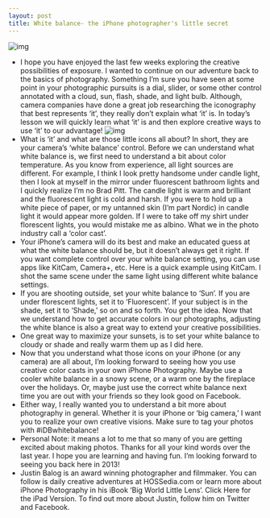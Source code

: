 ```yaml
---
layout: post
title: White balance- the iPhone photographer's little secret
---
```

![img](http://media.idownloadblog.com/wp-content/uploads/2012/06/iPhone-Photography-Series.jpg)
* I hope you have enjoyed the last few weeks exploring the creative possibilities of exposure. I wanted to continue on our adventure back to the basics of photography. Something I’m sure you have seen at some point in your photographic pursuits is a dial, slider, or some other control annotated with a cloud, sun, flash, shade, and light bulb. Although, camera companies have done a great job researching the iconography that best represents ‘it’, they really don’t explain what ‘it’ is. In today’s lesson we will quickly learn what ‘it’ is and then explore creative ways to use ‘it’ to our advantage!
![img]()
* What is ‘it’ and what are those little icons all about? In short, they are your camera’s ‘white balance’ control. Before we can understand what white balance is, we first need to understand a bit about color temperature. As you know from experience, all light sources are different. For example, I think I look pretty handsome under candle light, then I look at myself in the mirror under fluorescent bathroom lights and I quickly realize I’m no Brad Pitt. The candle light is warm and brilliant and the fluorescent light is cold and harsh. If you were to hold up a white piece of paper, or my untanned skin (I’m part Nordic) in candle light it would appear more golden. If I were to take off my shirt under florescent lights, you would mistake me as albino. What we in the photo industry call a ‘color cast’.
* Your iPhone’s camera will do its best and make an educated guess at what the white balance should be, but it doesn’t always get it right. If you want complete control over your white balance setting, you can use apps like KitCam, Camera+, etc. Here is a quick example using KitCam. I shot the same scene under the same light using different white balance settings.
* If you are shooting outside, set your white balance to ‘Sun’. If you are under florescent lights, set it to ‘Fluorescent’. If your subject is in the shade, set it to ‘Shade,’ so on and so forth. You get the idea. Now that we understand how to get accurate colors in our photographs, adjusting the white blance is also a great way to extend your creative possibilities.
* One great way to maximize your sunsets, is to set your white balance to cloudy or shade and really warm them up as I did here.
* Now that you understand what those icons on your iPhone (or any camera) are all about, I’m looking forward to seeing how you use creative color casts in your own iPhone Photography. Maybe use a cooler white balance in a snowy scene, or a warm one by the fireplace over the holidays. Or, maybe just use the correct white balance next time you are out with your friends so they look good on Facebook.
* Either way, I really wanted you to understand a bit more about photography in general. Whether it is your iPhone or ‘big camera,’ I want you to realize your own creative visions. Make sure to tag your photos with #iDBwhitebalance!
* Personal Note: it means a lot to me that so many of you are getting excited about making photos. Thanks for all your kind words over the last year. I hope you are learning and having fun. I’m looking forward to seeing you back here in 2013!
* Justin Balog is an award winning photographer and filmmaker. You can follow is daily creative adventures at HOSSedia.com or learn more about iPhone Photography in his iBook ‘Big World Little Lens‘. Click Here for the iPad Version. To find out more about Justin, follow him on Twitter and Facebook.

